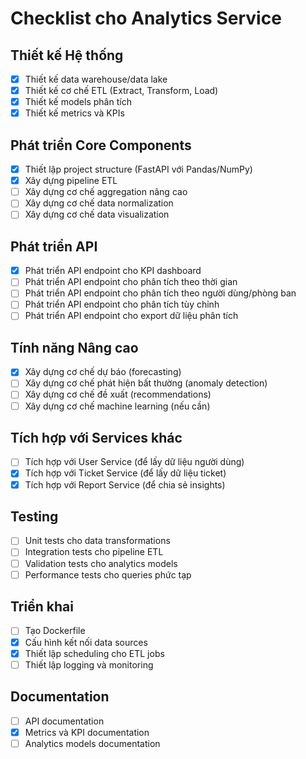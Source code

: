 # Checklist cho Analytics Service

## Thiết kế Hệ thống
- [x] Thiết kế data warehouse/data lake
- [x] Thiết kế cơ chế ETL (Extract, Transform, Load)
- [x] Thiết kế models phân tích
- [x] Thiết kế metrics và KPIs

## Phát triển Core Components
- [x] Thiết lập project structure (FastAPI với Pandas/NumPy)
- [x] Xây dựng pipeline ETL
- [ ] Xây dựng cơ chế aggregation nâng cao
- [ ] Xây dựng cơ chế data normalization
- [ ] Xây dựng cơ chế data visualization

## Phát triển API
- [x] Phát triển API endpoint cho KPI dashboard
- [ ] Phát triển API endpoint cho phân tích theo thời gian
- [ ] Phát triển API endpoint cho phân tích theo người dùng/phòng ban
- [ ] Phát triển API endpoint cho phân tích tùy chỉnh
- [ ] Phát triển API endpoint cho export dữ liệu phân tích

## Tính năng Nâng cao
- [x] Xây dựng cơ chế dự báo (forecasting)
- [ ] Xây dựng cơ chế phát hiện bất thường (anomaly detection)
- [ ] Xây dựng cơ chế đề xuất (recommendations)
- [ ] Xây dựng cơ chế machine learning (nếu cần)

## Tích hợp với Services khác
- [ ] Tích hợp với User Service (để lấy dữ liệu người dùng)
- [x] Tích hợp với Ticket Service (để lấy dữ liệu ticket)
- [x] Tích hợp với Report Service (để chia sẻ insights)

## Testing
- [ ] Unit tests cho data transformations
- [ ] Integration tests cho pipeline ETL
- [ ] Validation tests cho analytics models
- [ ] Performance tests cho queries phức tạp

## Triển khai
- [ ] Tạo Dockerfile
- [x] Cấu hình kết nối data sources
- [x] Thiết lập scheduling cho ETL jobs
- [ ] Thiết lập logging và monitoring

## Documentation
- [ ] API documentation
- [x] Metrics và KPI documentation
- [ ] Analytics models documentation